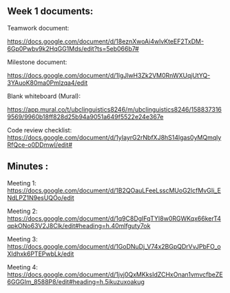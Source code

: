 ## Week 1 documents: 

Teamwork document: 

https://docs.google.com/document/d/18eznXwoAi4wlvKteEF2TxDM-6Gp0Pwbv9k2HqGG1Mds/edit?ts=5eb066b7#

Milestone document: 

https://docs.google.com/document/d/1lgJlwH3Zk2VM0RnWXUqjUtYQ-3YAuoK80ma0Pmlzqa4/edit

Blank whiteboard (Mural): 

https://app.mural.co/t/ubclinguistics8246/m/ubclinguistics8246/1588373169569/9960b18ff828d25b94a9051a649f5522e24e367e

Code review checklist:
https://docs.google.com/document/d/1yIayrG2rNbfXJ8hS14lgas0yMQmqlyRfQce-o0DDmwI/edit#


## Minutes :

Meeting 1:
https://docs.google.com/document/d/1B2QOauLFeeLsscMUoG2lcfMvGIi_ENdLPZ1N9esUQOo/edit

Meeting 2:
https://docs.google.com/document/d/1q9C8DgIFqTYI8w0RGWKqx66kerT4qpkONo63V2J8Clk/edit#heading=h.40mlfguty7ok

Meeting 3:
https://docs.google.com/document/d/1GoDNuDj_V74x2BGpQDrVvJPbFO_oXIdhxk6PTEPwbLk/edit

Meeting 4:
https://docs.google.com/document/d/1jvj0QxMKksIdZCHxOnan1vmvcfbeZE6GGGIm_8588P8/edit#heading=h.5ikuzuxoakug


